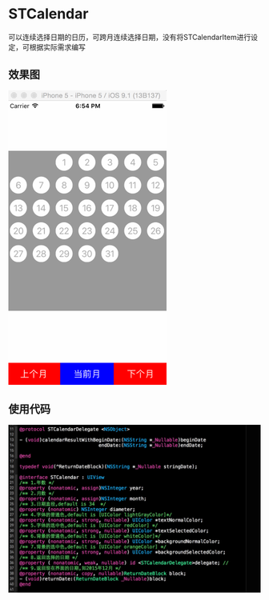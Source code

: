 # STCalendar
可以连续选择日期的日历，可跨月连续选择日期，没有将STCalendarItem进行设定，可根据实际需求编写
## 效果图
![image](https://github.com/STShenZhaoliang/STCalendar/blob/master/STCalendarDemo/%E6%95%88%E6%9E%9C%E5%9B%BE/STCalendar.gif)

## 使用代码
![image](https://github.com/STShenZhaoliang/STCalendar/blob/master/STCalendarDemo/%E6%95%88%E6%9E%9C%E5%9B%BE/%E4%BB%A3%E7%A0%81.png)
